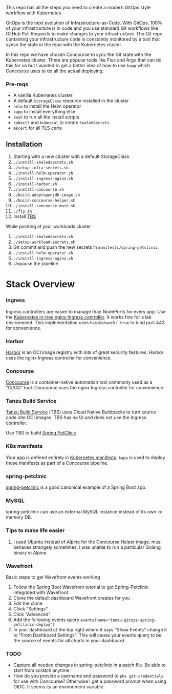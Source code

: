 This repo has all the steps you need to create a modern GitOps style workflow with Kubernetes.

GitOps is the next evolution of Infrastructure-as-Code. With GitOps, 100% of your infrastructure is in code and you use standard Git workflows like GitHub Pull Requests to make changes to your infrastructure. The Git repo containing your infrastructure code is constantly monitored by a tool that syncs the state in the repo with the Kubernetes cluster.

In this repo we have chosen Concourse to sync the Git state with the Kubernetes cluster. There are popular tools like Flux and Argo that can do this for us but I wanted to get a better idea of how to use `kapp` which Concourse uses to do all the actual deploying.

### Pre-reqs
* A vanilla Kubernetes cluster
* A default `StorageClass` resource installed in the cluster
* `helm` to install the Helm operator
* `kapp` to install everything else
* `bash` to run all the install scripts
* `kubectl` and `kubeseal` to create `SealedSecrets`
* `mkcert` for all TLS certs

## Installation
1. Starting with a new cluster with a default StorageClass
1. `./install-sealedsecrets.sh`
1. `./setup-infra-secrets.sh`
1. `./install-helm-operator.sh`
1. `./install-ingress-nginx.sh`
1. `./install-harbor.sh`
1. `./install-concourse.sh`
1. `./build-adoptopenjdk-image.sh`
1. `./build-concourse-helper.sh`
1. `./install-concourse-main.sh`
1. `./fly.sh`
1. Install [TBS](https://github.com/techgnosis/tanzu-build-service)


While pointing at your workloads cluster
1. `./install-sealedsecrets.sh`
1. `./setup-workload-secrets.sh`
1. Git commit and push the new secrets in `manifests/spring-petclinic`
1. `./install-helm-operator.sh`
1. `./install-ingress-nginx.sh`
1. Unpause the pipeline


# Stack Overview

### Ingress
Ingress controllers are easier to manage than NodePorts for every app. Use the [Kubernetes in-tree nginx Ingress controller](https://github.com/techgnosis/ingress). It works fine for a lab environment. This implementation uses `hostNetwork: true` to bind port 443 for convenience.

### Harbor
[Harbor](https://github.com/techgnosis/harbor2) is an OCI image registry with lots of great security features. Harbor uses the nginx Ingress controller for convenience.

### Concourse
[Concourse](https://github.com/techgnosis/concourse) is a container-native automation tool commonly used as a "CI/CD" tool. Concourse uses the nginx Ingress controller for convenience.

### Tanzu Build Service
[Tanzu Build Service](https://github.com/techgnosis/tanzu-build-service) (TBS) uses Cloud Native Buildpacks to turn source code into OCI images. TBS has no UI and does not use the Ingress controller.

Use TBS to build [Spring PetClinic](https://github.com/spring-projects/spring-petclinic)


### K8s manifests
Your app is defined entirely in [Kubernetes manifests](https://github.com/techgnosis/deploy-petclinic). `kapp` is used to deploy those manifests as part of a Concourse pipeline.


### spring-petclinic
[spring-petclinic](https://github.com/techgnosis/spring-petclinic) is a good canonical example of a Spring Boot app.


### MySQL
spring-petclinic can use an external MySQL instance instead of its own in-memory DB.

### Tips to make life easier
1. I used Ubuntu instead of Alpine for the Concourse Helper image. musl behaves strangely sometimes. I was unable to run a particular Golang binary in Alpine.


### Wavefront
Basic steps to get Wavefront events working
1. Follow the Spring Boot Wavefront tutorial to get Spring-Petclinic integrated with Wavefront
1. Clone the default dashboard Wavefront creates for you
1. Edit the clone
1. Cliick "Settings"
1. Click "Advanced"
1. Add the following events query `events(name="tanzu-gitops-spring-petclinic-deploy")`
1. In your dashboard at the top right where it says "Show Events" change it to "From Dashboard Settings". This will cause your events query to be the source of events for all charts in your dashboard.


### TODO
* Capture all needed changes in spring-petclinic in a patch file. Be able to start from scratch anytime
* How do you provide a username and password to `pks get-credentials` for use with Concourse? Otherwise I get a password prompt when using OIDC. It seems its an environment variable.